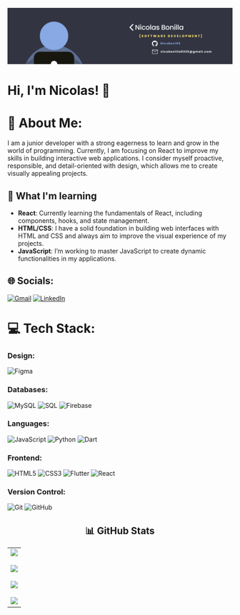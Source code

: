![Banner](./banner.png)

<h1>Hi, I'm Nicolas! 👋</h1>

# 💫 About Me:
I am a junior developer with a strong eagerness to learn and grow in the world of programming. Currently, I am focusing on React to improve my skills in building interactive web applications. I consider myself proactive, responsible, and detail-oriented with design, which allows me to create visually appealing projects.

## 🚀 What I'm learning

- **React**: Currently learning the fundamentals of React, including components, hooks, and state management.
- **HTML/CSS**: I have a solid foundation in building web interfaces with HTML and CSS and always aim to improve the visual experience of my projects.
- **JavaScript**: I’m working to master JavaScript to create dynamic functionalities in my applications.

## 🌐 Socials:
 [![Gmail](https://img.shields.io/badge/Gmail-D14836?style=for-the-badge&logo=gmail&logoColor=white)](mailto:nicobonilla0330@gmail.com)
 [![LinkedIn](https://img.shields.io/badge/LinkedIn-0077B5?style=for-the-badge&logo=linkedin&logoColor=white)](https://linkedin.com/in/nicolas-bonilla-53b909322)


# 💻 Tech Stack:
### Design:
![Figma](https://img.shields.io/badge/figma-%23F24E1E.svg?style=for-the-badge&logo=figma&logoColor=white)
### Databases:
![MySQL](https://img.shields.io/badge/mysql-4479A1.svg?style=for-the-badge&logo=mysql&logoColor=white)
![SQL](https://img.shields.io/badge/SQL-003B57?style=for-the-badge&labelColor=black&logo=sqlite&logoColor=white)
![Firebase](https://img.shields.io/badge/firebase-%23039BE5.svg?style=for-the-badge&logo=firebase)
### Languages:
![JavaScript](https://img.shields.io/badge/javascript-%23323330.svg?style=for-the-badge&logo=javascript&logoColor=%23F7DF1E)
![Python](https://img.shields.io/badge/python-3670A0?style=for-the-badge&logo=python&logoColor=ffdd54)
![Dart](https://img.shields.io/badge/dart-%230175C2.svg?style=for-the-badge&logo=dart&logoColor=white)
### Frontend:
![HTML5](https://img.shields.io/badge/html5-%23E34F26.svg?style=for-the-badge&logo=html5&logoColor=white)
![CSS3](https://img.shields.io/badge/css3-%231572B6.svg?style=for-the-badge&logo=css3&logoColor=white)
![Flutter](https://img.shields.io/badge/Flutter-%2302569B.svg?style=for-the-badge&logo=Flutter&logoColor=white)
![React](https://img.shields.io/badge/-ReactJs-61DAFB?logo=react&logoColor=white&style=for-the-badge)
### Version Control:
![Git](https://img.shields.io/badge/git-%23F05033.svg?style=for-the-badge&logo=git&logoColor=white)
![GitHub](https://img.shields.io/badge/github-%23121011.svg?style=for-the-badge&logo=github&logoColor=white) 

<h2 align="center">📊 GitHub Stats</h2>

<table align="center">
  <tr>
    <td align="center">
      <img src="https://media0.giphy.com/media/v1.Y2lkPTc5MGI3NjExbndybTI2dWI0cHJpazF5aXJmZWUxYzJrdmtkbDJ0bnliZmV5eGR6cCZlcD12MV9pbnRlcm5hbF9naWZfYnlfaWQmY3Q9Zw/JqmupuTVZYaQX5s094/giphy.webp" width="300px" /><br/></br>
      <img src="https://github-readme-streak-stats.herokuapp.com/?user=NicoBoni55&theme=one_dark_pro&hide_border=false" /><br/><br/>
      <img src="https://github-readme-stats.vercel.app/api?username=NicoBoni55&theme=one_dark_pro&hide_border=false&include_all_commits=false&count_private=false" /><br/><br/>
      <img src="https://github-readme-stats.vercel.app/api/top-langs/?username=NicoBoni55&theme=one_dark_pro&hide_border=false&include_all_commits=false&count_private=false&layout=compact" />
    </td>
  </tr>
</table>
